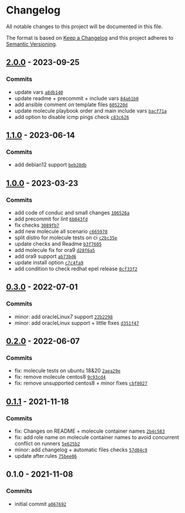 # Changelog

All notable changes to this project will be documented in this file.

The format is based on [Keep a Changelog](https://keepachangelog.com/en/1.0.0/)
and this project adheres to [Semantic Versioning](https://semver.org/spec/v2.0.0.html).

## [2.0.0](https://github.com/lotusnoir/ansible-apps_ufw/compare/1.1.0...2.0.0) - 2023-09-25

### Commits

- update vars [`a8db140`](https://github.com/lotusnoir/ansible-apps_ufw/commit/a8db14055f71fde10bd9c2a742d8f1d232b06514)
- update readme + precommit + include vars [`84a61b0`](https://github.com/lotusnoir/ansible-apps_ufw/commit/84a61b077de32575f331f1c99862406443182ec2)
- add ansible comment on template files [`605220d`](https://github.com/lotusnoir/ansible-apps_ufw/commit/605220d8b4e19a0df05438667076be70b9dba483)
- update molecule playbook order and main include vars [`bacf71a`](https://github.com/lotusnoir/ansible-apps_ufw/commit/bacf71a85fea29800e5eb96f2800c6f46fdea0e1)
- add option to disable icmp pings check [`c83c626`](https://github.com/lotusnoir/ansible-apps_ufw/commit/c83c62692487a3e6b4292e65171c718b76afd0c4)

## [1.1.0](https://github.com/lotusnoir/ansible-apps_ufw/compare/1.0.0...1.1.0) - 2023-06-14

### Commits

- add debian12 support [`beb28db`](https://github.com/lotusnoir/ansible-apps_ufw/commit/beb28db2928d326d19df8815fc427bf59c128715)

## [1.0.0](https://github.com/lotusnoir/ansible-apps_ufw/compare/0.3.0...1.0.0) - 2023-03-23

### Commits

- add code of conduc and small changes [`106526a`](https://github.com/lotusnoir/ansible-apps_ufw/commit/106526a2bdbf1860b6d6b0d00c31afc18bbab918)
- add precommit for lint [`6b043fd`](https://github.com/lotusnoir/ansible-apps_ufw/commit/6b043fd783b32e7d857ecff78509ca662cf9061a)
- fix checks [`3089fb7`](https://github.com/lotusnoir/ansible-apps_ufw/commit/3089fb7c9db28589aedcaaabdc0a9f599159e059)
- add new molecule all scenario [`c665978`](https://github.com/lotusnoir/ansible-apps_ufw/commit/c665978f2af2509401ed082fbeda6f21235170a0)
- split distro for molecule tests on ci [`c2bc35e`](https://github.com/lotusnoir/ansible-apps_ufw/commit/c2bc35e1089ba72f0596eda33f9fd43c5b647a4a)
- update checks and Readme [`b3f7605`](https://github.com/lotusnoir/ansible-apps_ufw/commit/b3f76050b0ca6db578905facba4cb053d4bb9187)
- add molecule fix for ora9 [`d28f6a5`](https://github.com/lotusnoir/ansible-apps_ufw/commit/d28f6a573f3d1b788957d9ba6840e6da1001c6d6)
- add ora9 support [`ab73bd6`](https://github.com/lotusnoir/ansible-apps_ufw/commit/ab73bd61930451d30401e11ba59c8ac6f33f918d)
- update install option [`c7c4fa9`](https://github.com/lotusnoir/ansible-apps_ufw/commit/c7c4fa9b793a2d0046c8a63fa4ae27deba3f112a)
- add condition to check redhat epel release [`0cf33f2`](https://github.com/lotusnoir/ansible-apps_ufw/commit/0cf33f21daf5a615cbc84e24a98bcec9d9bc8dac)

## [0.3.0](https://github.com/lotusnoir/ansible-apps_ufw/compare/0.2.0...0.3.0) - 2022-07-01

### Commits

- minor: add oracleLinux7 support [`22b2298`](https://github.com/lotusnoir/ansible-apps_ufw/commit/22b22987d88ca02feb1ee2270394524dba13d3a8)
- minor: add oracleLinux support + little fixes [`d351f47`](https://github.com/lotusnoir/ansible-apps_ufw/commit/d351f47a93c62f6689bb09ffe4b839d0e3232274)

## [0.2.0](https://github.com/lotusnoir/ansible-apps_ufw/compare/0.1.1...0.2.0) - 2022-06-07

### Commits

- fix: molecule tests on ubuntu 18&20 [`2aea29e`](https://github.com/lotusnoir/ansible-apps_ufw/commit/2aea29ef009852b5cad2bf9e7cb1a82d64ab632f)
- fix: remove molecule centos8 [`9c93cd4`](https://github.com/lotusnoir/ansible-apps_ufw/commit/9c93cd426707082ce102aa3a0de9ce5ffe1c7014)
- fix: remove unsupported centos8 + minor fixes [`cbf8027`](https://github.com/lotusnoir/ansible-apps_ufw/commit/cbf802798e701043961b96ab38e231c2a843333d)

## [0.1.1](https://github.com/lotusnoir/ansible-apps_ufw/compare/0.1.0...0.1.1) - 2021-11-18

### Commits

- fix: Changes on README + molecule container names [`2b4c583`](https://github.com/lotusnoir/ansible-apps_ufw/commit/2b4c5830c0a14f43b738c88ee4391b9ebc271da3)
- fix: add role name on molecule container names to avoid concurrent conflict on runners [`5e625b2`](https://github.com/lotusnoir/ansible-apps_ufw/commit/5e625b2a9943b5d18de08ae62a73e433867d62b1)
- minor: add changelog + automatic files checks [`57d84c9`](https://github.com/lotusnoir/ansible-apps_ufw/commit/57d84c9bed8ab96d678303b16fa2eeac585c439b)
- update after.rules [`75bee06`](https://github.com/lotusnoir/ansible-apps_ufw/commit/75bee06fc33b83ebb5561009e21e7306ffba3044)

## 0.1.0 - 2021-11-08

### Commits

- initial commit [`a067692`](https://github.com/lotusnoir/ansible-apps_ufw/commit/a0676929a650dd37483293db6c96c54acfef294e)
